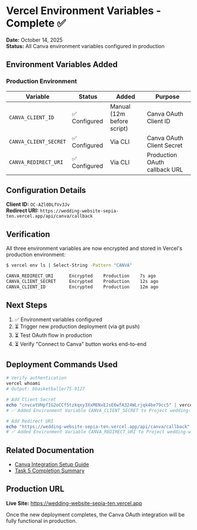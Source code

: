 # Vercel Environment Variables - Complete ✅

**Date:** October 14, 2025  
**Status:** All Canva environment variables configured in production

## Environment Variables Added

### Production Environment

| Variable | Status | Added | Purpose |
|----------|--------|-------|---------|
| `CANVA_CLIENT_ID` | ✅ Configured | Manual (12m before script) | Canva OAuth Client ID |
| `CANVA_CLIENT_SECRET` | ✅ Configured | Via CLI | Canva OAuth Client Secret |
| `CANVA_REDIRECT_URI` | ✅ Configured | Via CLI | Production OAuth callback URL |

## Configuration Details

**Client ID:** `OC-AZl0DLfVv3Jv`  
**Redirect URI:** `https://wedding-website-sepia-ten.vercel.app/api/canva/callback`

## Verification

All three environment variables are now encrypted and stored in Vercel's production environment:

```bash
$ vercel env ls | Select-String -Pattern "CANVA"

CANVA_REDIRECT_URI      Encrypted    Production    7s ago
CANVA_CLIENT_SECRET     Encrypted    Production    12s ago
CANVA_CLIENT_ID         Encrypted    Production    12m ago
```

## Next Steps

1. ✅ Environment variables configured
2. ⏳ Trigger new production deployment (via git push)
3. ⏳ Test OAuth flow in production
4. ⏳ Verify "Connect to Canva" button works end-to-end

## Deployment Commands Used

```powershell
# Verify authentication
vercel whoami
# Output: bbasketballer75-9127

# Add Client Secret
echo "cnvcatVHpfIG2oCCf5tzkqxy3XxMENxEJsE6wfA324WLrjqk4be79cc5" | vercel env add CANVA_CLIENT_SECRET production
# ✅ Added Environment Variable CANVA_CLIENT_SECRET to Project wedding-website

# Add Redirect URI
echo "https://wedding-website-sepia-ten.vercel.app/api/canva/callback" | vercel env add CANVA_REDIRECT_URI production
# ✅ Added Environment Variable CANVA_REDIRECT_URI to Project wedding-website
```

## Related Documentation

- [Canva Integration Setup Guide](./CANVA-INTEGRATION-SETUP-2025-10-14.md)
- [Task 5 Completion Summary](./TASK-5-CANVA-COMPLETE-2025-10-14.md)

## Production URL

**Live Site:** <https://wedding-website-sepia-ten.vercel.app>

Once the new deployment completes, the Canva OAuth integration will be fully functional in production.
